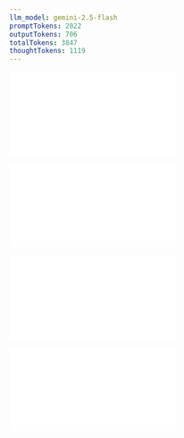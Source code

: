 ```yaml
---
llm_model: gemini-2.5-flash
promptTokens: 2022
outputTokens: 706
totalTokens: 3847
thoughtTokens: 1119
---
```


![@](steps/_.3eb68380.md)

![@](steps/question.1313a08b.md)

![@](steps/response.6d76b65d.md)

![@](steps/response.404c2fdc.md)